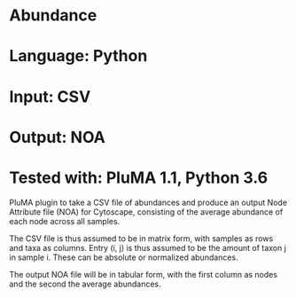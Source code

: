 # Abundance
# Language: Python
# Input: CSV
# Output: NOA
# Tested with: PluMA 1.1, Python 3.6

PluMA plugin to take a CSV file of abundances and produce an output
Node Attribute file (NOA) for Cytoscape, consisting of the 
average abundance of each node across all samples.

The CSV file is thus assumed to be in matrix form, with samples
as rows and taxa as columns.  Entry (i, j) is thus assumed
to be the amount of taxon j in sample i.  These can be absolute
or normalized abundances.

The output NOA file will be in tabular form, with the first column
as nodes and the second the average abundances.

